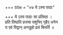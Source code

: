 +++
title = "०७ ये ऽस्य पादाः"

+++
ये ऽस्य पादाः सा प्रतिष्ठा ।  
प्रति तिष्ठति प्रजया पशुभिर् गृहैर् धनेन  
य एवं विद्वान् अनडुहो व्रतं बिभर्ति ॥